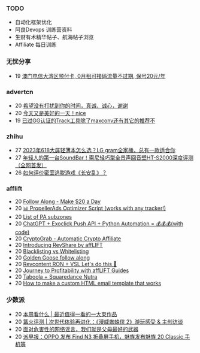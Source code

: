 ### TODO
-  自动化框架优化
-  阿良Devops 训练营资料
-  生财有术精华帖子、航海帖子浏览
-  Affiliate 每日训练

### 无忧分享
<!-- ruyo:START -->
-  19 [澳门电信大湾区预付卡, 0月租可接码流量不过期, 保号20元/年](https://51.ruyo.net/18504.html)<!-- ruyo:END -->

### advertcn
<!-- advertcn:START -->
-  20 [希望没有打扰到你的时间，真诚、诚心，谢谢](https://www.advertcn.com/forum.php?mod=viewthread&tid=112601)
-  20 [今天又是美好的一天！nice](https://www.advertcn.com/forum.php?mod=viewthread&tid=112600)
-  19 [已过GG认证的Track工具除了maxconv还有其它的推荐不](https://www.advertcn.com/forum.php?mod=viewthread&tid=112597)<!-- advertcn:END -->

### zhihu
<!-- zhihu:START -->
-  27 [2023年618大屏轻薄本怎么选？LG gram全家桶，总有一款适合你](http://zhuanlan.zhihu.com/p/632641888?utm_campaign=rss&utm_medium=rss&utm_source=rss&utm_content=title)
-  27 [年轻人的第一台SoundBar！索尼轻巧型全景声回音壁HT-S2000深度评测（全网首发）](http://zhuanlan.zhihu.com/p/630990296?utm_campaign=rss&utm_medium=rss&utm_source=rss&utm_content=title)
-  26 [如何评价密室逃脱游戏《长安乱》？](http://www.zhihu.com/question/563950552/answer/3045961312?utm_campaign=rss&utm_medium=rss&utm_source=rss&utm_content=title)<!-- zhihu:END -->

### afflift
<!-- afflift:START -->
-  20 [Follow Along - Make $20 a Day](https://afflift.com/f/threads/follow-along-make-20-a-day.10149/)
-  20 [📊 PropellerAds Optimizer Script &lpar;works with any tracker!&rpar;](https://afflift.com/f/threads/%F0%9F%93%8A-propellerads-optimizer-script-works-with-any-tracker.11813/)
-  20 [List of PA subzones](https://afflift.com/f/threads/list-of-pa-subzones.11824/)
-  20 [ChatGPT + Exoclick Push API + Python Automation = 💰💰💰&lpar;with code&rpar;](https://afflift.com/f/threads/chatgpt-exoclick-push-api-python-automation-%F0%9F%92%B0%F0%9F%92%B0%F0%9F%92%B0-with-code.11825/)
-  20 [CryptoGrab - Automatic Crypto Affiliate](https://afflift.com/f/threads/cryptograb-automatic-crypto-affiliate.11746/)
-  20 [Introducing RevShare by affLIFT](https://afflift.com/f/threads/introducing-revshare-by-afflift.11814/)
-  20 [Blacklisting vs Whitelisting](https://afflift.com/f/threads/blacklisting-vs-whitelisting.10251/)
-  20 [Golden Goose follow along](https://afflift.com/f/threads/golden-goose-follow-along.11821/)
-  20 [Revcontent RON + VSL Let&#39;s do this 🚀](https://afflift.com/f/threads/revcontent-ron-vsl-lets-do-this-%F0%9F%9A%80.9662/)
-  20 [Journey to Profitability with affLIFT Guides](https://afflift.com/f/threads/journey-to-profitability-with-afflift-guides.10148/)
-  20 [Taboola + Squaredance Nutra](https://afflift.com/f/threads/taboola-squaredance-nutra.11822/)
-  20 [How to make a custom HTML email template that works](https://afflift.com/f/threads/how-to-make-a-custom-html-email-template-that-works.11734/)<!-- afflift:END -->

### 少数派
<!-- sspai:START -->
-  20 [本周看什么 | 最近值得一看的一大束作品](https://sspai.com/post/83726)
-  20 [篝火评测 | 次世代体验再进化：《漫威蜘蛛侠 2》游玩感受 &amp; 主创访谈](https://sspai.com/post/83720)
-  20 [面对危害性的网络谣言，我们就是父母最好的武器](https://sspai.com/prime/story/protect-elder-parents-from-online-scams-how-tos)
-  20 [派早报：OPPO 发布 Find N3 折叠屏手机，魅族发布魅族 20 Classic 手机等](https://sspai.com/post/83708)<!-- sspai:END -->
